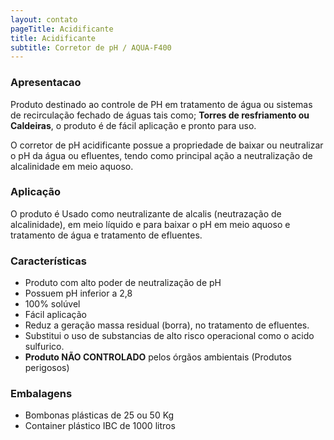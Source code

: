 ```yaml
---
layout: contato
pageTitle: Acidificante
title: Acidificante
subtitle: Corretor de pH / AQUA-F400
---
```


### Apresentacao

Produto destinado ao controle de PH em tratamento de água ou sistemas de recirculação fechado de águas tais como; **Torres de resfriamento ou Caldeiras**, o produto é de fácil aplicação e pronto para uso.

O corretor de pH acidificante possue a propriedade de baixar ou neutralizar o pH da água ou efluentes, tendo como principal ação a neutralização de alcalinidade em meio aquoso.

### Aplicação

O produto é Usado como neutralizante de alcalis (neutrazação de alcalinidade), em meio líquido e para baixar o pH em meio aquoso e tratamento de água e tratamento de efluentes.

### Características

- Produto com alto poder de neutralização de pH
- Possuem pH inferior a 2,8
- 100% solúvel
- Fácil aplicação
- Reduz a geração massa residual (borra), no tratamento de efluentes.
- Substitui o uso de substancias de alto risco operacional como o acido sulfurico.
- **Produto NÃO CONTROLADO** pelos órgãos ambientais (Produtos perigosos) 

### Embalagens

- Bombonas plásticas de 25 ou 50 Kg
- Container plástico IBC de 1000 litros

